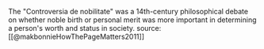 The "Controversia de nobilitate" was a 14th-century philosophical debate on whether noble birth or personal merit was more important in determining a person's worth and status in society.
source: [[@makbonnieHowThePageMatters2011]] 